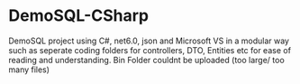 # DemoSQL-CSharp
DemoSQL project using C#, net6.0, json and Microsoft VS in a modular way such as seperate coding folders for controllers, DTO, Entities etc for ease of reading and understanding.
Bin Folder couldnt be uploaded (too large/ too many files)

